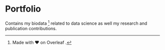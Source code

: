 # Portfolio

Contains my biodata [^1] related to data science as well my research and publication contributions.

[^1]: Made with ❤️ on Overleaf .
